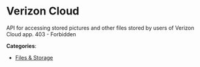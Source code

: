 # Verizon Cloud


API for accessing stored pictures and other files stored by users of Verizon Cloud app. 403 - Forbidden



**Categories**:
- [Files & Storage](https://github.com/apis-list/apis-list#files-and-storage)




